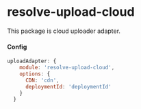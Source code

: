 # **resolve-upload-cloud**

This package is cloud uploader adapter.

#### Config
```js
uploadAdapter: {
    module: 'resolve-upload-cloud',
    options: {
      CDN: 'cdn',
      deploymentId: 'deploymentId'
    }
  }
```
